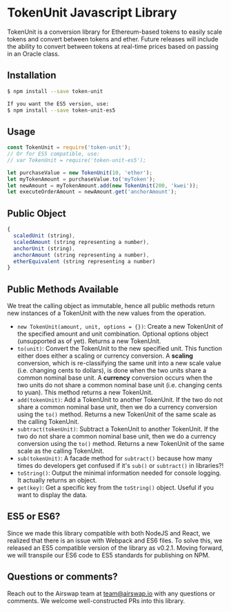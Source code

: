 # TokenUnit Javascript Library

TokenUnit is a conversion library for Ethereum-based tokens to easily scale tokens and convert between tokens and ether. Future releases will include the ability to convert between tokens at real-time prices based on passing in an Oracle class.


## Installation

```bash
$ npm install --save token-unit

If you want the ES5 version, use:
$ npm install --save token-unit-es5
```

## Usage

```javascript
const TokenUnit = require('token-unit');
// Or for ES5 compatible, use:
// var TokenUnit = require('token-unit-es5');

let purchaseValue = new TokenUnit(10, 'ether');
let myTokenAmount = purchaseValue.to('myToken');
let newAmount = myTokenAmount.add(new TokenUnit(200, 'kwei'));
let executeOrderAmount = newAmount.get('anchorAmount');
```

## Public Object

```javascript
{
  scaledUnit (string),
  scaledAmount (string representing a number),
  anchorUnit (string),
  anchorAmount (string representing a number),
  etherEquivalent (string representing a number)
}
```

## Public Methods Available

We treat the calling object as immutable, hence all public methods return new instances of a TokenUnit with the new values from the operation.

* `new TokenUnit(amount, unit, options = {})`: Create a new TokenUnit of the specified amount and unit combination. Optional options object (unsupported as of yet). Returns a new TokenUnit.
* `to(unit)`: Convert the TokenUnit to the new specified unit. This function either does either a scaling or currency conversion. A **scaling** conversion, which is re-classifying the same unit into a new scale value (i.e. changing cents to dollars), is done when the two units share a common nominal base unit. A **currency** conversion occurs when the two units do not share a common nominal base unit (i.e. changing cents to yuan). This method returns a new TokenUnit.
* `add(tokenUnit)`: Add a TokenUnit to another TokenUnit. If the two do not share a common nominal base unit, then we do a currency conversion using the `to()` method. Returns a new TokenUnit of the same scale as the calling TokenUnit.
* `subtract(tokenUnit)`: Subtract a TokenUnit to another TokenUnit. If the two do not share a common nominal base unit, then we do a currency conversion using the `to()` method. Returns a new TokenUnit of the same scale as the calling TokenUnit.
* `sub(tokenUnit)`: A facade method for `subtract()` because how many times do developers get confused if it's `sub()` or `subtract()` in libraries?!
* `toString()`: Output the minimal information needed for console logging. It actually returns an object.
* `get(key)`: Get a specific key from the `toString()` object. Useful if you want to display the data.

## ES5 or ES6?

Since we made this library compatible with both NodeJS and React, we realized that there is an issue with Webpack and ES6 files. To solve this, we released an ES5 compatible version of the library as v0.2.1. Moving forward, we will transpile our ES6 code to ES5 standards for publishing on NPM.

## Questions or comments?

Reach out to the Airswap team at team@airswap.io with any questions or comments. We welcome well-constructed PRs into this library.
